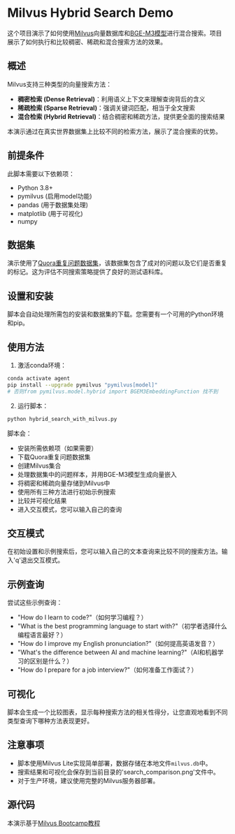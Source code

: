 # Milvus Hybrid Search Demo

这个项目演示了如何使用[Milvus](https://milvus.io/)向量数据库和[BGE-M3模型](https://github.com/FlagOpen/FlagEmbedding/tree/master/FlagEmbedding/BGE_M3)进行混合搜索。项目展示了如何执行和比较稠密、稀疏和混合搜索方法的效果。

## 概述

Milvus支持三种类型的向量搜索方法：
- **稠密检索 (Dense Retrieval)**：利用语义上下文来理解查询背后的含义
- **稀疏检索 (Sparse Retrieval)**：强调关键词匹配，相当于全文搜索
- **混合检索 (Hybrid Retrieval)**：结合稠密和稀疏方法，提供更全面的搜索结果

本演示通过在真实世界数据集上比较不同的检索方法，展示了混合搜索的优势。

## 前提条件

此脚本需要以下依赖项：
- Python 3.8+
- pymilvus (启用model功能)
- pandas (用于数据集处理)
- matplotlib (用于可视化)
- numpy

## 数据集

演示使用了[Quora重复问题数据集](https://www.quora.com/q/quoradata/First-Quora-Dataset-Release-Question-Pairs)，该数据集包含了成对的问题以及它们是否重复的标记。这为评估不同搜索策略提供了良好的测试语料库。

## 设置和安装

脚本会自动处理所需包的安装和数据集的下载。您需要有一个可用的Python环境和pip。

## 使用方法

1. 激活conda环境：
```bash
conda activate agent
pip install --upgrade pymilvus "pymilvus[model]"
# 否则from pymilvus.model.hybrid import BGEM3EmbeddingFunction 找不到
```

2. 运行脚本：
```bash
python hybrid_search_with_milvus.py
```

脚本会：
- 安装所需依赖项（如果需要）
- 下载Quora重复问题数据集
- 创建Milvus集合
- 处理数据集中的问题样本，并用BGE-M3模型生成向量嵌入
- 将稠密和稀疏向量存储到Milvus中
- 使用所有三种方法进行初始示例搜索
- 比较并可视化结果
- 进入交互模式，您可以输入自己的查询

## 交互模式

在初始设置和示例搜索后，您可以输入自己的文本查询来比较不同的搜索方法。输入'q'退出交互模式。

## 示例查询

尝试这些示例查询：
- "How do I learn to code?"（如何学习编程？）
- "What is the best programming language to start with?"（初学者选择什么编程语言最好？）
- "How do I improve my English pronunciation?"（如何提高英语发音？）
- "What's the difference between AI and machine learning?"（AI和机器学习的区别是什么？）
- "How do I prepare for a job interview?"（如何准备工作面试？）

## 可视化

脚本会生成一个比较图表，显示每种搜索方法的相关性得分，让您直观地看到不同类型查询下哪种方法表现更好。

## 注意事项

- 脚本使用Milvus Lite实现简单部署，数据存储在本地文件`milvus.db`中。
- 搜索结果和可视化会保存到当前目录的'search_comparison.png'文件中。
- 对于生产环境，建议使用完整的Milvus服务器部署。

## 源代码

本演示基于[Milvus Bootcamp教程](https://github.com/milvus-io/bootcamp/blob/master/tutorials/quickstart/hybrid_search_with_milvus.ipynb) 